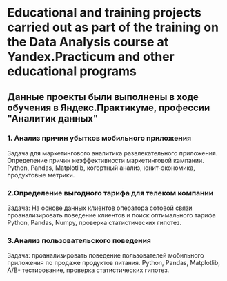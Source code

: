 # Educational and training projects carried out as part of the training on the Data Analysis сourse at Yandex.Practicum and other educational programs

## Данные проекты были выполнены в ходе обучения в Яндекс.Практикуме, профессии "Аналитик данных"
###  1. Анализ причин убытков мобильного приложения 
Задача для маркетингового аналитика развлекательного приложения. Определение причин неэффективности маркетинговой кампании. 
Python, Pandas, Matplotlib, когортный анализ, юнит-экономика, продуктовые метрики.

### 2.Определение выгодного тарифа для телеком компании
Задача: На основе данных клиентов оператора сотовой связи проанализировать поведение клиентов и поиск оптимального тарифа
Python, Pandas, Numpy, проверка статистических гипотез.

### 3.Анализ пользовательского поведения
Задача: проанализировать поведение пользователей мобильного приложения по продаже продуктов питания.
Python, Pandas, Matplotlib, A/B- тестирование, проверка статистических гипотез.
